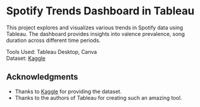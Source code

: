 # Spotify Trends Dashboard in Tableau

This project explores and visualizes various trends in Spotify data using Tableau. The dashboard provides insights into valence prevalence, song duration across different time periods.


Tools Used: Tableau Desktop, Canva <br>
Dataset: [Kaggle](https://www.kaggle.com/datasets/abdelrahman16/spotify-analysis-and-visualization)

## Acknowledgments
- Thanks to [Kaggle](https://www.kaggle.com/) for providing the dataset.
- Thanks to the authors of Tableau for creating such an amazing tool.


